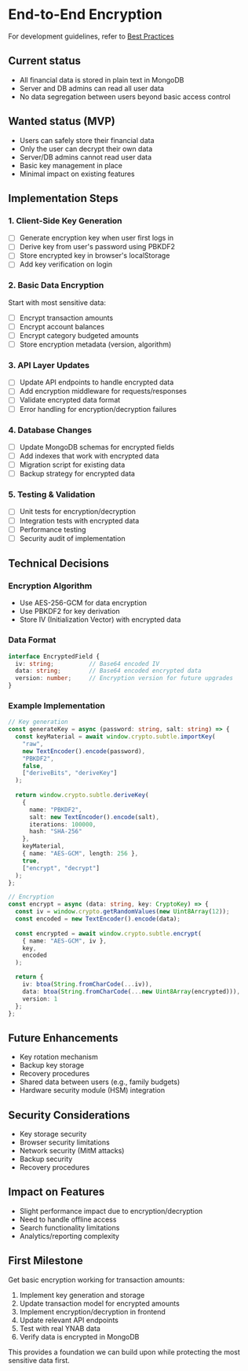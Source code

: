 # End-to-End Encryption

For development guidelines, refer to [Best Practices](../best-practices.md)

## Current status
- All financial data is stored in plain text in MongoDB
- Server and DB admins can read all user data
- No data segregation between users beyond basic access control

## Wanted status (MVP)
- Users can safely store their financial data
- Only the user can decrypt their own data
- Server/DB admins cannot read user data
- Basic key management in place
- Minimal impact on existing features

## Implementation Steps

### 1. Client-Side Key Generation
- [ ] Generate encryption key when user first logs in
- [ ] Derive key from user's password using PBKDF2
- [ ] Store encrypted key in browser's localStorage
- [ ] Add key verification on login

### 2. Basic Data Encryption
Start with most sensitive data:
- [ ] Encrypt transaction amounts
- [ ] Encrypt account balances
- [ ] Encrypt category budgeted amounts
- [ ] Store encryption metadata (version, algorithm)

### 3. API Layer Updates
- [ ] Update API endpoints to handle encrypted data
- [ ] Add encryption middleware for requests/responses
- [ ] Validate encrypted data format
- [ ] Error handling for encryption/decryption failures

### 4. Database Changes
- [ ] Update MongoDB schemas for encrypted fields
- [ ] Add indexes that work with encrypted data
- [ ] Migration script for existing data
- [ ] Backup strategy for encrypted data

### 5. Testing & Validation
- [ ] Unit tests for encryption/decryption
- [ ] Integration tests with encrypted data
- [ ] Performance testing
- [ ] Security audit of implementation

## Technical Decisions

### Encryption Algorithm
- Use AES-256-GCM for data encryption
- Use PBKDF2 for key derivation
- Store IV (Initialization Vector) with encrypted data

### Data Format
```typescript
interface EncryptedField {
  iv: string;          // Base64 encoded IV
  data: string;        // Base64 encoded encrypted data
  version: number;     // Encryption version for future upgrades
}
```

### Example Implementation
```typescript
// Key generation
const generateKey = async (password: string, salt: string) => {
  const keyMaterial = await window.crypto.subtle.importKey(
    "raw",
    new TextEncoder().encode(password),
    "PBKDF2",
    false,
    ["deriveBits", "deriveKey"]
  );
  
  return window.crypto.subtle.deriveKey(
    {
      name: "PBKDF2",
      salt: new TextEncoder().encode(salt),
      iterations: 100000,
      hash: "SHA-256"
    },
    keyMaterial,
    { name: "AES-GCM", length: 256 },
    true,
    ["encrypt", "decrypt"]
  );
};

// Encryption
const encrypt = async (data: string, key: CryptoKey) => {
  const iv = window.crypto.getRandomValues(new Uint8Array(12));
  const encoded = new TextEncoder().encode(data);
  
  const encrypted = await window.crypto.subtle.encrypt(
    { name: "AES-GCM", iv },
    key,
    encoded
  );

  return {
    iv: btoa(String.fromCharCode(...iv)),
    data: btoa(String.fromCharCode(...new Uint8Array(encrypted))),
    version: 1
  };
};
```

## Future Enhancements
- Key rotation mechanism
- Backup key storage
- Recovery procedures
- Shared data between users (e.g., family budgets)
- Hardware security module (HSM) integration

## Security Considerations
- Key storage security
- Browser security limitations
- Network security (MitM attacks)
- Backup security
- Recovery procedures

## Impact on Features
- Slight performance impact due to encryption/decryption
- Need to handle offline access
- Search functionality limitations
- Analytics/reporting complexity

## First Milestone
Get basic encryption working for transaction amounts:
1. Implement key generation and storage
2. Update transaction model for encrypted amounts
3. Implement encryption/decryption in frontend
4. Update relevant API endpoints
5. Test with real YNAB data
6. Verify data is encrypted in MongoDB

This provides a foundation we can build upon while protecting the most sensitive data first. 